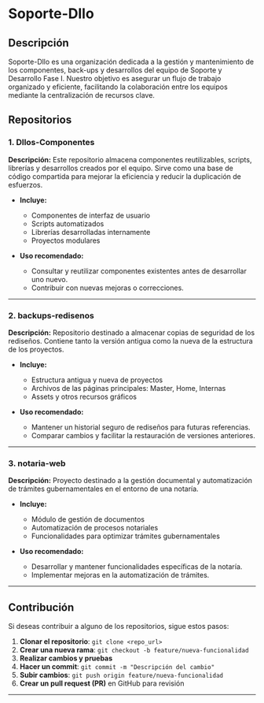 # Soporte-Dllo

## Descripción
Soporte-Dllo es una organización dedicada a la gestión y mantenimiento de los componentes, back-ups y desarrollos del equipo de Soporte y Desarrollo Fase I. Nuestro objetivo es asegurar un flujo de trabajo organizado y eficiente, facilitando la colaboración entre los equipos mediante la centralización de recursos clave.

## Repositorios

### 1. Dllos-Componentes
**Descripción:** Este repositorio almacena componentes reutilizables, scripts, librerías y desarrollos creados por el equipo. Sirve como una base de código compartida para mejorar la eficiencia y reducir la duplicación de esfuerzos.

- **Incluye:**
  - Componentes de interfaz de usuario
  - Scripts automatizados
  - Librerías desarrolladas internamente
  - Proyectos modulares

- **Uso recomendado:**
  - Consultar y reutilizar componentes existentes antes de desarrollar uno nuevo.
  - Contribuir con nuevas mejoras o correcciones.

---

### 2. backups-redisenos
**Descripción:** Repositorio destinado a almacenar copias de seguridad de los rediseños. Contiene tanto la versión antigua como la nueva de la estructura de los proyectos.

- **Incluye:**
  - Estructura antigua y nueva de proyectos
  - Archivos de las páginas principales: Master, Home, Internas
  - Assets y otros recursos gráficos

- **Uso recomendado:**
  - Mantener un historial seguro de rediseños para futuras referencias.
  - Comparar cambios y facilitar la restauración de versiones anteriores.

---

### 3. notaria-web
**Descripción:** Proyecto destinado a la gestión documental y automatización de trámites gubernamentales en el entorno de una notaría.

- **Incluye:**
  - Módulo de gestión de documentos
  - Automatización de procesos notariales
  - Funcionalidades para optimizar trámites gubernamentales

- **Uso recomendado:**
  - Desarrollar y mantener funcionalidades específicas de la notaría.
  - Implementar mejoras en la automatización de trámites.

---

## Contribución
Si deseas contribuir a alguno de los repositorios, sigue estos pasos:
1. **Clonar el repositorio**: `git clone <repo_url>`
2. **Crear una nueva rama**: `git checkout -b feature/nueva-funcionalidad`
3. **Realizar cambios y pruebas**
4. **Hacer un commit**: `git commit -m "Descripción del cambio"`
5. **Subir cambios**: `git push origin feature/nueva-funcionalidad`
6. **Crear un pull request (PR)** en GitHub para revisión

---



